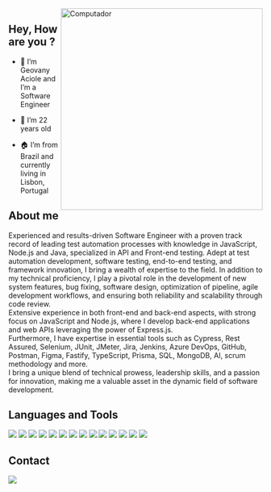 <img src="https://raw.githubusercontent.com/MicaelliMedeiros/micaellimedeiros/master/image/computer-illustration.png" min-width="400px" max-width="400px" width="400px" align="right" alt="Computador">

## Hey, How are you ?


- 👋 I’m Geovany Aciole and I’m a Software Engineer

- 🌱 I’m 22 years old

- 🏠 I’m from Brazil and currently living in Lisbon, Portugal


## About me

<p>
Experienced and results-driven Software Engineer with a proven track record of leading test automation processes with knowledge in JavaScript, Node.js and Java, specialized in API and Front-end testing. Adept at test automation development, software testing, end-to-end testing, and framework innovation, I bring a wealth of expertise to the field. In addition to my technical proficiency, I play a pivotal role in the development of new system features, bug fixing, software design, optimization of pipeline, agile development workflows, and ensuring both reliability and scalability through code review.<br>
Extensive experience in both front-end and back-end aspects, with strong focus on JavaScript and Node.js, where I develop back-end applications and web APIs leveraging the power of Express.js.<br>
Furthermore, I have expertise in essential tools such as Cypress, Rest Assured, Selenium, JUnit, JMeter, Jira, Jenkins, Azure DevOps, GitHub, Postman, Figma, Fastify, TypeScript, Prisma, SQL, MongoDB, AI, scrum methodology and more.<br>
I bring a unique blend of technical prowess, leadership skills, and a passion for innovation, making me a valuable asset in the dynamic field of software development.<br>
</p>




## Languages and Tools

<p align="left">
  
  <a href="#" alt="JavaScript">
  <img src="https://img.shields.io/badge/JavaScript-323330?style=for-the-badge&logo=javascript&logoColor=F7DF1E" /></a>
  
  <a href="#" alt="Node.Js">
  <img src="https://img.shields.io/badge/Node.js-339933?style=for-the-badge&logo=nodedotjs&logoColor=white" /></a>
  
  <a href="#" alt="Java">
  <img src="https://img.shields.io/badge/Java-ED8B00?style=for-the-badge&logo=java&logoColor=white" /></a>
  
  <a href="#" alt="Python">
  <img src="https://img.shields.io/badge/Python-3776AB?style=for-the-badge&logo=python&logoColor=white" /></a>
  
  <a href="#" alt="Cypress">
  <img src="https://img.shields.io/badge/-cypress-%23E5E5E5?style=for-the-badge&logo=cypress&logoColor=058a5e" /></a>
  
  <a href="#" alt="Selenium">
  <img src="https://img.shields.io/badge/-selenium-%43B02A?style=for-the-badge&logo=selenium&logoColor=white" /></a>
  
  <a href="#" alt="HTML5">
  <img src="https://img.shields.io/badge/HTML5-E34F26?style=for-the-badge&logo=html5&logoColor=white" /></a>
  
  <a href="#" alt="CSS3">
  <img src="https://img.shields.io/badge/CSS3-1572B6?style=for-the-badge&logo=css3&logoColor=white" /></a>

  <a href="#" alt="NPM">
  <img src="https://img.shields.io/badge/npm-CB3837?style=for-the-badge&logo=npm&logoColor=white" /></a>
  
  <a href="#" alt="ExpressJs">
  <img src="https://img.shields.io/badge/express.js-%23404d59.svg?style=for-the-badge&logo=express&logoColor=%2361DAFB" /></a>
  
  <a href="#" alt="Postman">
  <img src="https://img.shields.io/badge/Postman-FF6C37?style=for-the-badge&logo=Postman&logoColor=white" /></a>
  
  <a href="#" alt="Swagger">
  <img src="https://img.shields.io/badge/-Swagger-%23Clojure?style=for-the-badge&logo=swagger&logoColor=white" /></a>
  
  <a href="#" alt="Jenkins">
  <img src="https://img.shields.io/badge/jenkins-%232C5263.svg?style=for-the-badge&logo=jenkins&logoColor=white" /></a>
  
  <a href="#" alt="Jira">
  <img src="https://img.shields.io/badge/jira-%230A0FFF.svg?style=for-the-badge&logo=jira&logoColor=white" /></a>
 
</p>

## Contact

<a href="https://www.linkedin.com/in/geovany-aciole-125231188/" alt="Linkedin">
  <img src="https://img.shields.io/badge/-Linkedin-0e76a8?style=flat-square&logo=Linkedin&logoColor=white&link=https://www.linkedin.com/in/geovany-aciole-125231188/" /></a>
